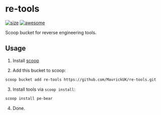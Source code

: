 # re-tools

[![size](https://img.shields.io/github/repo-size/MavrickUK/re-tools.svg?style=flat-square)](https://github.com/MavrickUK/re-tools) [![awesome](https://awesome.re/badge-flat.svg)](https://github.com/scoopinstaller/awesome-scoop)

Scoop bucket for reverse engineering tools.

## Usage

1. Install [scoop](https://scoop.sh/)

2. Add this bucket to scoop:
```bash
scoop bucket add re-tools https://github.com/MavrickUK/re-tools.git
```
3. Install tools via `scoop install`:
```bash
scoop install pe-bear
```
4. Done.